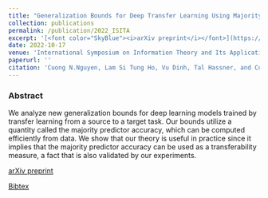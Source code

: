 ```yaml
---
title: "Generalization Bounds for Deep Transfer Learning Using Majority Predictor Accuracy"
collection: publications
permalink: /publication/2022_ISITA
excerpt: '[<font color="SkyBlue"><i>arXiv preprint</i></font>](https://arxiv.org/abs/2209.05709)'
date: 2022-10-17
venue: 'International Symposium on Information Theory and Its Applications (ISITA), Tsukuba, Japan'
paperurl: ''
citation: 'Cuong N.Nguyen, Lam Si Tung Ho, Vu Dinh, Tal Hassner, and Cuong V.Nguyen. <i>Generalization Bounds for Deep Transfer Learning Using Majority Predictor Accuracy.</i> Int. Symp. on Information Theory and Its Applications (ISITA), Tsukuba, Japan, 2022.'
---
```



### Abstract
We analyze new generalization bounds for deep learning models trained by transfer learning from a source to a target task. Our bounds utilize a quantity called the majority predictor accuracy, which can be computed efficiently from data. We show that our theory is useful in practice since it implies that the majority predictor accuracy can be used as a transferability measure, a fact that is also validated by our experiments.


[arXiv preprint](https://arxiv.org/abs/2209.05709)

[Bibtex](../projects/ISITA22/BibTeX.txt)



